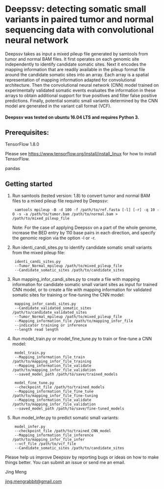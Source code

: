 # Deepssv: detecting somatic small variants in paired tumor and normal sequencing data with convolutional neural network

Deepssv takes as input a mixed pileup file generated by samtools from tumor and normal BAM files. It first operates on each genomic site independently to identify candidate somatic sites. Next it encodes the mapping information that are readily available in the pileup format file around the candidate somatic sites into an array. Each array is a spatial representation of mapping information adapted for convolutional architecture. Then the convolutional neural network (CNN) model trained on experimentally validated somatic events evaluates the information in these arrays to obtain additional support for true positives and filter false positive predictions. Finally, potential somatic small variants determined by the CNN model are generated in the variant call format (VCF). 


#### Deepssv was tested on ubuntu 16.04 LTS and requires Python 3.

## Prerequisites:

TensorFlow 1.8.0

Please see https://www.tensorflow.org/install/install_linux for how to install TensorFlow.

pandas

## Getting started

1. Run samtools (tested version: 1.8) to convert tumor and normal BAM files to a mixed pileup file required by Deepssv:

        samtools mpileup -B -d 100 -f /path/to/ref.fasta [-l] [-r] -q 10 -O -s -a /path/to/tumor.bam /path/to/normal.bam > /path/to/mixed_pileup_file

   Note: For the case of applying Deepssv on a part of the whole genome, increase the BED entry by 110 base pairs in each direction, and specify the genomic region via the option -l or -r.

2. Run identi_candi_sites.py to identify candidate somatic small variants from the mixed pileup file:

        identi_candi_sites.py
        --Tumor_Normal_mpileup /path/to/mixed_pileup_file
        --Candidate_somatic_sites /path/to/candidate_sites

3. Run mapping_infor_candi_sites.py to create a file with mapping information for candidate somatic small variant sites as input for trained CNN model, or to create a file with mapping information for validated somatic sites for training or fine-tuning the CNN model:

        mapping_infor_candi_sites.py
        --Candidate_validated_somatic_sites /path/to/candidate_validated_sites
        --Tumor_Normal_mpileup /path/to/mixed_pileup_file
        --Mapping_information_file /path/to/mapping_infor_file
        --indicator training or inference
        --length read length
        
4. Run model_train.py or model_fine_tune.py to train or fine-tune a CNN model:

        model_train.py
        --Mapping_information_file_train /path/to/mapping_infor_file_training
        --Mapping_information_file_validate /path/to/mapping_infor_file_validation
        --saved_model_path /path/to/save/trained_models
        
        model_fine_tune.py
        --checkpoint_file /path/to/trained_models
        --Mapping_information_file_fine_tune /path/to/mapping_infor_file_fine-tuning
        --Mapping_information_file_validate /path/to/mapping_infor_file_validation
        --saved_model_path /path/to/save/fine-tuned_models

5. Run model_infer.py to predict somatic small variants:

        model_infer.py
        --checkpoint_file /path/to/trained_CNN_model
        --Mapping_information_file_inference /path/to/mapping_infor_file_infer
        --vcf_file /path/to/vcf_file
        --Candidate_somatic_sites /path/to/candidate_sites
        
        
Please help us improve Deepssv by reporting bugs or ideas on how to make things better. You can submit an issue or send me an email.

Jing Meng        

jing.mengrabbit@gmail.com
